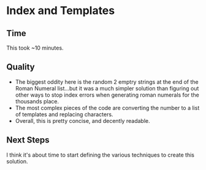 # Index and Templates

## Time

This took ~10 minutes.

## Quality

- The biggest oddity here is the random 2 emptry strings at the end of the Roman Numeral list...but it was a much simpler solution than figuring out other ways to stop index errors when generating roman numerals for the thousands place.
- The most complex pieces of the code are converting the number to a list of templates and replacing characters.
- Overall, this is pretty concise, and decently readable.

## Next Steps

I think it's about time to start defining the various techniques to create this solution.
